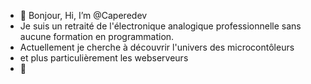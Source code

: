 - 👋 Bonjour, Hi, I’m @Caperedev
- Je suis un retraité de l'électronique analogique professionnelle sans aucune formation en programmation.
- Actuellement je cherche à découvrir l'univers des microcontôleurs
- et plus particulièrement les webserveurs
- 💞️ 

<!---
Caperedev/Caperedev is a ✨ special ✨ repository because its `README.md` (this file) appears on your GitHub profile.
You can click the Preview link to take a look at your changes.
--->
